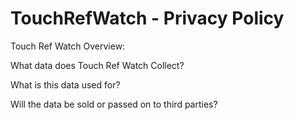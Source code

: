 # TouchRefWatch - Privacy Policy

Touch Ref Watch Overview:

What data does Touch Ref Watch Collect?

What is this data used for?

Will the data be sold or passed on to third parties?
